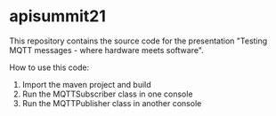 # apisummit21

This repository contains the source code for the presentation "Testing MQTT messages - where hardware meets software".

How to use this code:
1) Import the maven project and build
2) Run the MQTTSubscriber class in one console
3) Run the MQTTPublisher class in another console
